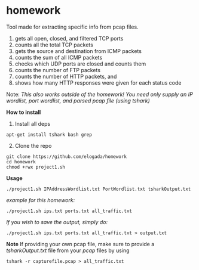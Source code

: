 # homework
Tool made for extracting specific info from pcap files.

1. gets all open, closed, and filtered TCP ports
2. counts all the total TCP packets
3. gets the source and destination from ICMP packets
4. counts the sum of all ICMP packets
5. checks which UDP ports are closed and counts them
6. counts the number of FTP packets
7. counts the number of HTTP packets, and
8. shows how many HTTP responses were given for each status code

Note: *This also works outside of the homework! You need only supply an IP wordlist, port wordlist, and parsed pcap file (using tshark)*



**How to install**
1. Install all deps
```
apt-get install tshark bash grep
```
 2. Clone the repo
```
git clone https://github.com/elogada/homework
cd homework
chmod +rwx project1.sh
```


**Usage**
```
./project1.sh IPAddressWordlist.txt PortWordlist.txt tsharkOutput.txt
```
_example for this homework:_
```
./project1.sh ips.txt ports.txt all_traffic.txt
```
_If you wish to save the output, simply do:_
```
./project1.sh ips.txt ports.txt all_traffic.txt > output.txt
```

**Note** If providing your own pcap file, make sure to provide a _tsharkOutput.txt_ file from your _pcap_ files by using
```
tshark -r capturefile.pcap > all_traffic.txt
```
